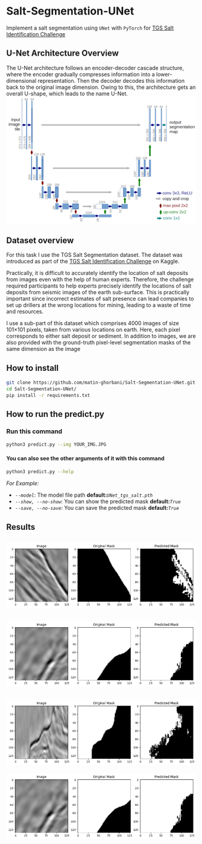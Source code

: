 # Salt-Segmentation-UNet
Implement a salt segmentation using `UNet` with `PyTorch` for [TGS Salt Identification Challenge](https://www.kaggle.com/c/tgs-salt-identification-challenge)

## U-Net Architecture Overview
The U-Net architecture follows an encoder-decoder cascade structure, where the encoder gradually compresses information into a lower-dimensional representation. Then the decoder decodes this information back to the original image dimension. Owing to this, the architecture gets an overall U-shape, which leads to the name U-Net.
![u-net-architecture](./u-net-architecture.png)

## Dataset overview
For this task I use the TGS Salt Segmentation dataset. The dataset was introduced as part of the [TGS Salt Identification Challenge](https://www.kaggle.com/c/tgs-salt-identification-challenge) on Kaggle.

Practically, it is difficult to accurately identify the location of salt deposits from images even with the help of human experts. Therefore, the challenge required participants to help experts precisely identify the locations of salt deposits from seismic images of the earth sub-surface. This is practically important since incorrect estimates of salt presence can lead companies to set up drillers at the wrong locations for mining, leading to a waste of time and resources.

I use a sub-part of this dataset which comprises 4000 images of size 101×101 pixels, taken from various locations on earth. Here, each pixel corresponds to either salt deposit or sediment. In addition to images, we are also provided with the ground-truth pixel-level segmentation masks of the same dimension as the image

## How to install
```bash
git clone https://github.com/matin-ghorbani/Salt-Segmentation-UNet.git
cd Salt-Segmentation-UNet/
pip install -r requirements.txt
```

## How to run the predict.py
### Run this command
```bash
python3 predict.py --img YOUR_IMG.JPG
```
#### You can also see the other arguments of it with this command
```bash
python3 predict.py --help
```
*For Example:*
- *`--model`*: The model file path **default:***`UNet_tgs_salt.pth`*
- *`--show, --no-show`*: You can show the predicted mask **default:***`True`*
- *`--save, --no-save`*: You can save the predicted mask **default:***`True`*

## Results
![result 1](./output/results/result1.png)
---
![result 2](./output/results/result2.png)
---
![result 3](./output/results/result3.png)
---
![result 4](./output/results/result4.png)
